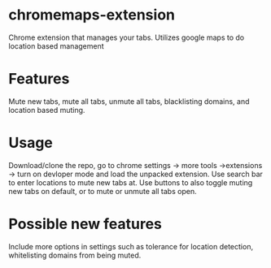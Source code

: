 # chromemaps-extension
Chrome extension that manages your tabs. Utilizes google maps to do location based management
# Features
Mute new tabs, mute all tabs, unmute all tabs, blacklisting domains, and location based muting.
# Usage
Download/clone the repo, go to chrome settings -> more tools ->extensions -> turn on devloper mode and load the unpacked extension. 
Use search bar to enter locations to mute new tabs at. Use buttons to also toggle muting new tabs on default, or to mute or unmute all tabs open.
# Possible new features
Include more options in settings such as tolerance for location detection, whitelisting domains from being muted.
